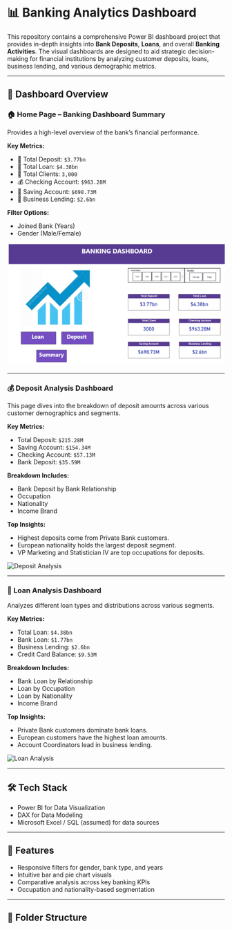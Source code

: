 # 📊 Banking Analytics Dashboard

This repository contains a comprehensive Power BI dashboard project that provides in-depth insights into **Bank Deposits**, **Loans**, and overall **Banking Activities**. The visual dashboards are designed to aid strategic decision-making for financial institutions by analyzing customer deposits, loans, business lending, and various demographic metrics.

---

## 📁 Dashboard Overview

### 🏠 Home Page – Banking Dashboard Summary
Provides a high-level overview of the bank’s financial performance.

**Key Metrics:**
- 🏦 Total Deposit: `$3.77bn`
- 💸 Total Loan: `$4.38bn`
- 👥 Total Clients: `3,000`
- 💰 Checking Account: `$963.28M`
- 💾 Saving Account: `$698.73M`
- 💼 Business Lending: `$2.6bn`

**Filter Options:**
- Joined Bank (Years)
- Gender (Male/Female)

![Banking Dashboard](https://github.com/Praveenkumar-p-gif/Banking-Analysis/blob/main/Banking%20Analysis/Home%20page.png)

---

### 💰 Deposit Analysis Dashboard
This page dives into the breakdown of deposit amounts across various customer demographics and segments.

**Key Metrics:**
- Total Deposit: `$215.28M`
- Saving Account: `$154.34M`
- Checking Account: `$57.13M`
- Bank Deposit: `$35.59M`

**Breakdown Includes:**
- Bank Deposit by Bank Relationship
- Occupation
- Nationality
- Income Brand

**Top Insights:**
- Highest deposits come from Private Bank customers.
- European nationality holds the largest deposit segment.
- VP Marketing and Statistician IV are top occupations for deposits.

![Deposit Analysis](./Deposit%20Analysis.png)

---

### 🏦 Loan Analysis Dashboard
Analyzes different loan types and distributions across various segments.

**Key Metrics:**
- Total Loan: `$4.38bn`
- Bank Loan: `$1.77bn`
- Business Lending: `$2.6bn`
- Credit Card Balance: `$9.53M`

**Breakdown Includes:**
- Bank Loan by Relationship
- Loan by Occupation
- Loan by Nationality
- Income Brand

**Top Insights:**
- Private Bank customers dominate bank loans.
- European customers have the highest loan amounts.
- Account Coordinators lead in business lending.

![Loan Analysis](./Loan%20Analysis.png)

---

## 🛠 Tech Stack
- Power BI for Data Visualization
- DAX for Data Modeling
- Microsoft Excel / SQL (assumed) for data sources

---

## 📌 Features
- Responsive filters for gender, bank type, and years
- Intuitive bar and pie chart visuals
- Comparative analysis across key banking KPIs
- Occupation and nationality-based segmentation

---

## 📂 Folder Structure

